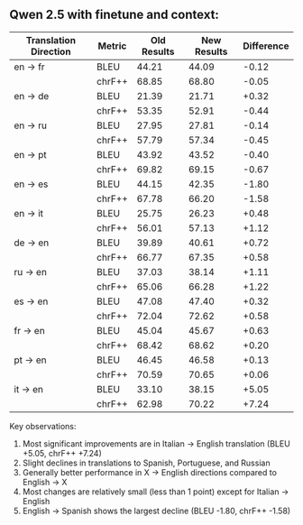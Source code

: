 ## Qwen 2.5 with finetune and context:
| Translation Direction | Metric | Old Results | New Results | Difference |
|----------------------|--------|-------------|-------------|------------|
| en → fr | BLEU | 44.21 | 44.09 | -0.12 |
| | chrF++ | 68.85 | 68.80 | -0.05 |
| en → de | BLEU | 21.39 | 21.71 | +0.32 |
| | chrF++ | 53.35 | 52.91 | -0.44 |
| en → ru | BLEU | 27.95 | 27.81 | -0.14 |
| | chrF++ | 57.79 | 57.34 | -0.45 |
| en → pt | BLEU | 43.92 | 43.52 | -0.40 |
| | chrF++ | 69.82 | 69.15 | -0.67 |
| en → es | BLEU | 44.15 | 42.35 | -1.80 |
| | chrF++ | 67.78 | 66.20 | -1.58 |
| en → it | BLEU | 25.75 | 26.23 | +0.48 |
| | chrF++ | 56.01 | 57.13 | +1.12 |
| de → en | BLEU | 39.89 | 40.61 | +0.72 |
| | chrF++ | 66.77 | 67.35 | +0.58 |
| ru → en | BLEU | 37.03 | 38.14 | +1.11 |
| | chrF++ | 65.06 | 66.28 | +1.22 |
| es → en | BLEU | 47.08 | 47.40 | +0.32 |
| | chrF++ | 72.04 | 72.62 | +0.58 |
| fr → en | BLEU | 45.04 | 45.67 | +0.63 |
| | chrF++ | 68.42 | 68.62 | +0.20 |
| pt → en | BLEU | 46.45 | 46.58 | +0.13 |
| | chrF++ | 70.59 | 70.65 | +0.06 |
| it → en | BLEU | 33.10 | 38.15 | +5.05 |
| | chrF++ | 62.98 | 70.22 | +7.24 |

Key observations:
1. Most significant improvements are in Italian → English translation (BLEU +5.05, chrF++ +7.24)
2. Slight declines in translations to Spanish, Portuguese, and Russian
3. Generally better performance in X → English directions compared to English → X
4. Most changes are relatively small (less than 1 point) except for Italian → English
5. English → Spanish shows the largest decline (BLEU -1.80, chrF++ -1.58)